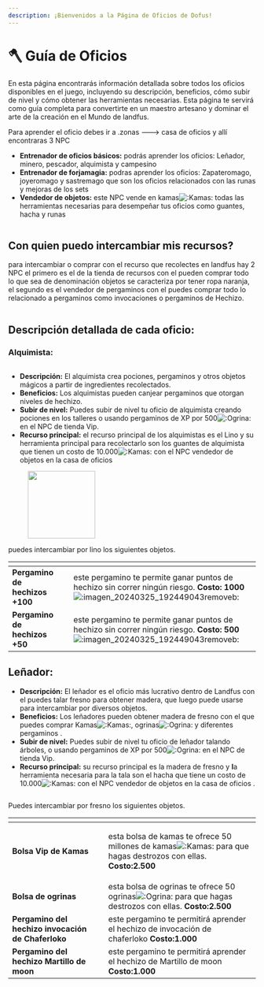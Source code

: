 ```yaml
---
description: ¡Bienvenidos a la Página de Oficios de Dofus!
---
```


# 🪓 Guía de Oficios

En esta página encontrarás información detallada sobre todos los oficios disponibles en el juego, incluyendo su descripción, beneficios, cómo subir de nivel y cómo obtener las herramientas necesarias. Esta página te servirá como guía completa para convertirte en un maestro artesano y dominar el arte de la creación en el Mundo de landfus.

Para aprender el  oficio debes ir a .zonas ---> casa de oficios y allí encontraras 3 NPC&#x20;

* **Entrenador de oficios básicos:** podrás aprender los oficios: Leñador, minero, pescador, alquimista y campesino
* **Entrenador de forjamagia:** podras aprender los oficios: Zapateromago, joyeromago y sastremago que son los oficios relacionados con las runas y mejoras de los sets
* **Vendedor de objetos:** este NPC vende en kamas<img src="https://cdn.discordapp.com/emojis/1215392450944835624.webp?size=160&#x26;quality=lossless" alt=":Kamas:" data-size="line"> todas las herramientas necesarias para desempeñar tus oficios como guantes, hacha y runas&#x20;

&#x20;&#x20;

<figure><img src="../.gitbook/assets/image (1).png" alt=""><figcaption></figcaption></figure>

## Con quien puedo intercambiar mis recursos?

para intercambiar o comprar con el recurso que recolectes en landfus hay 2 NPC el primero es el de la tienda de recursos con el pueden comprar todo lo que sea de denominación objetos se caracteriza por tener ropa naranja, el segundo es el vendedor de pergaminos con el puedes comprar todo lo relacionado a pergaminos como invocaciones o pergaminos de Hechizo.&#x20;

<figure><img src="../.gitbook/assets/image (5).png" alt=""><figcaption></figcaption></figure>

## Descripción detallada de cada oficio:

### **Alquimista:**

<figure><img src="../.gitbook/assets/image (2).png" alt=""><figcaption></figcaption></figure>

* **Descripción:** El alquimista crea pociones, pergaminos y otros objetos mágicos a partir de ingredientes recolectados.
* **Beneficios:** Los alquimistas pueden canjear pergaminos que otorgan  niveles de hechizo.
* **Subir de nivel:** Puedes subir de nivel tu oficio de alquimista creando pociones  en  los talleres o usando pergaminos de XP por 500<img src="https://cdn.discordapp.com/emojis/1214652202103210075.webp?size=96&#x26;quality=lossless" alt=":Ogrina:" data-size="line"> en el NPC de tienda Vip.
* **Recurso principal:** el recurso principal de los alquimistas es el Lino y su herramienta principal para recolectarlo son los guantes de alquimista que tienen un costo de 10.000<img src="https://cdn.discordapp.com/emojis/1215392450944835624.webp?size=160&#x26;quality=lossless" alt=":Kamas:" data-size="line"> con el NPC vendedor de objetos en la casa de oficios&#x20;

<figure><img src="../.gitbook/assets/image (3).png" alt="" width="137"><figcaption></figcaption></figure>

&#x20;puedes intercambiar por lino los siguientes objetos.



<table data-view="cards"><thead><tr><th></th><th></th><th></th></tr></thead><tbody><tr><td><strong>Pergamino de hechizos +100</strong></td><td><img src="../.gitbook/assets/image (4).png" alt="" data-size="original"></td><td>este pergamino te permite ganar puntos de hechizo sin correr ningún riesgo.                         <strong>Costo: 1000</strong><img src="https://cdn.discordapp.com/emojis/1221978177300332574.webp?size=96&#x26;quality=lossless" alt=":imagen_20240325_192449043removeb:" data-size="line"></td></tr><tr><td><strong>Pergamino de hechizos +50</strong></td><td><img src="../.gitbook/assets/image (4).png" alt="" data-size="original"></td><td>este pergamino te permite ganar puntos de hechizo sin correr ningún riesgo.                        <strong>Costo: 500</strong><img src="https://cdn.discordapp.com/emojis/1221978177300332574.webp?size=96&#x26;quality=lossless" alt=":imagen_20240325_192449043removeb:" data-size="line"></td></tr></tbody></table>

## **Leñador:**

* **Descripción:** El leñador es el oficio más lucrativo dentro de Landfus con el puedes  talar fresno para obtener madera, que luego puede usarse para intercambiar por diversos objetos.
* **Beneficios:** Los leñadores pueden obtener madera de fresno con el que puedes comprar Kamas<img src="https://cdn.discordapp.com/emojis/1215392450944835624.webp?size=160&#x26;quality=lossless" alt=":Kamas:" data-size="line">, ogrinas<img src="https://cdn.discordapp.com/emojis/1214652202103210075.webp?size=96&#x26;quality=lossless" alt=":Ogrina:" data-size="line"> y diferentes pergaminos .
* **Subir de nivel:** Puedes subir de nivel tu oficio de leñador talando árboles, o usando pergaminos de XP por 500<img src="https://cdn.discordapp.com/emojis/1214652202103210075.webp?size=96&#x26;quality=lossless" alt=":Ogrina:" data-size="line"> en el NPC de tienda Vip.
* **Recurso principal:** su recurso principal es la madera de fresno y **l**a herramienta necesaria para la tala son el hacha que tiene un costo de 10.000<img src="https://cdn.discordapp.com/emojis/1215392450944835624.webp?size=160&#x26;quality=lossless" alt=":Kamas:" data-size="line"> con el NPC vendedor de objetos en la casa de oficios .

<figure><img src="../.gitbook/assets/image (6).png" alt=""><figcaption></figcaption></figure>

Puedes intercambiar por fresno los siguientes objetos.



<table data-view="cards"><thead><tr><th></th><th></th><th></th></tr></thead><tbody><tr><td><strong>Bolsa Vip de Kamas</strong> </td><td><img src="../.gitbook/assets/image (8).png" alt="" data-size="original"></td><td><p>esta bolsa de kamas te ofrece 50 millones de kamas<img src="https://cdn.discordapp.com/emojis/1215392450944835624.webp?size=160&#x26;quality=lossless" alt=":Kamas:" data-size="line"> para que hagas destrozos con ellas.                                     <strong>Costo:2.500</strong><img src="../.gitbook/assets/image (6).png" alt="" data-size="line"></p><p></p></td></tr><tr><td><strong>Bolsa de ogrinas</strong></td><td><img src="../.gitbook/assets/image (9).png" alt="" data-size="original"></td><td>esta bolsa de ogrinas te ofrece 50 ogrinas<img src="https://cdn.discordapp.com/emojis/1214652202103210075.webp?size=96&#x26;quality=lossless" alt=":Ogrina:" data-size="line"> para que hagas destrozos con ellas.                                 <strong>Costo:2.500</strong><img src="../.gitbook/assets/image (6).png" alt="" data-size="line"></td></tr><tr><td><strong>Pergamino del hechizo invocación de Chaferloko</strong></td><td><img src="../.gitbook/assets/image (4).png" alt="" data-size="original"></td><td>este pergamino te permitirá aprender el hechizo de invocación de chaferloko         <strong>Costo:1.000</strong><img src="../.gitbook/assets/image (6).png" alt="" data-size="line"> </td></tr><tr><td><strong>Pergamino del hechizo Martillo de moon</strong></td><td><img src="../.gitbook/assets/image (4).png" alt="" data-size="original"></td><td>este pergamino te permitirá aprender el hechizo de Martillo de moon                 <strong>Costo:1.000</strong><img src="../.gitbook/assets/image (6).png" alt="" data-size="line">               </td></tr></tbody></table>

